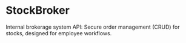 # StockBroker
Internal brokerage system API: Secure order management (CRUD) for stocks, designed for employee workflows.
